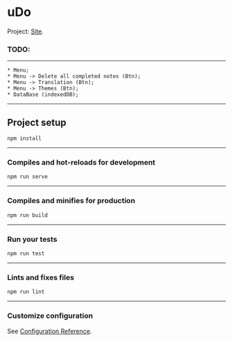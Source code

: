 # uDo
Project: [Site](https://todovue-f9884.firebaseapp.com/).
### TODO:
___
```
* Menu;
* Menu -> Delete all completed notes (Btn);
* Menu -> Translation (Btn);
* Menu -> Themes (Btn);
* DataBase (indexedDB);
```
___
## Project setup
```
npm install
```
___
### Compiles and hot-reloads for development
```
npm run serve
```
___
### Compiles and minifies for production
```
npm run build
```
___
### Run your tests
```
npm run test
```
___
### Lints and fixes files
```
npm run lint
```
___
### Customize configuration
See [Configuration Reference](https://cli.vuejs.org/config/).
